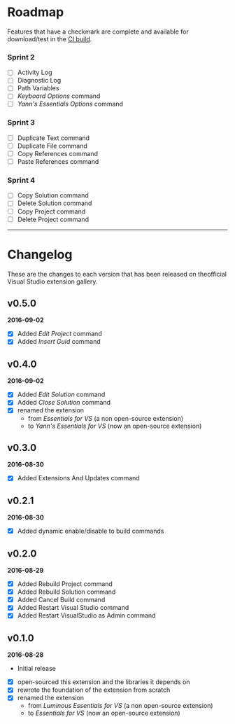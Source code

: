# Roadmap
Features that have a checkmark are complete and available for
download/test in the
[CI build](http://vsixgallery.com/extension/049c7ac5-ba44-4a72-b4ee-7be7fb1b0edd/).

### Sprint 2
- [ ] Activity Log
- [ ] Diagnostic Log
- [ ] Path Variables
- [ ] *Keyboard Options* command
- [ ] *Yann's Essentials Options* command

### Sprint 3
- [ ] Duplicate Text command
- [ ] Duplicate File command
- [ ] Copy References command
- [ ] Paste References command

### Sprint 4
- [ ] Copy Solution command
- [ ] Delete Solution command
- [ ] Copy Project command
- [ ] Delete Project command

---

# Changelog

These are the changes to each version that has been released
on theofficial Visual Studio extension gallery.

## v0.5.0

**2016-09-02**
- [x] Added *Edit Project* command
- [x] Added *Insert Guid* command

## v0.4.0

**2016-09-02**
- [x] Added *Edit Solution* command
- [x] Added *Close Solution* command
- [x] renamed the extension
  - from *Essentials for VS* (a non open-source extension)
  - to *Yann's Essentials for VS* (now an open-source extension)

## v0.3.0

**2016-08-30**
- [x] Added Extensions And Updates command

## v0.2.1

**2016-08-30**
- [x] Added dynamic enable/disable to build commands

## v0.2.0

**2016-08-29**
- [x] Added Rebuild Project command
- [x] Added Rebuild Solution command
- [x] Added Cancel Build command
- [x] Added Restart Visual Studio command
- [x] Added Restart VisualStudio as Admin command

## v0.1.0

**2016-08-28**
- Initial release
- [x] open-sourced this extension and the libraries it depends on
- [x] rewrote the foundation of the extension from scratch
- [x] renamed the extension
  - from *Luminous Essentials for VS* (a non open-source extension)
  - to *Essentials for VS* (now an open-source extension)
